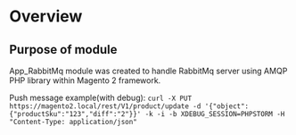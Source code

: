 # Overview
## Purpose of module

App_RabbitMq module was created to handle RabbitMq server using AMQP PHP library within Magento 2 framework.

Push message example(with debug):
`curl -X PUT https://magento2.local/rest/V1/product/update -d '{"object":{"productSku":"123","diff":"2"}}' -k -i -b XDEBUG_SESSION=PHPSTORM -H "Content-Type: application/json"`



